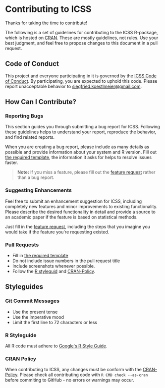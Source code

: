 # Contributing to ICSS

Thanks for taking the time to contribute!

The following is a set of guidelines for contributing to the ICSS R-package, which is hosted on [CRAN](https://cran.r-project.org/package=ICSS). These are mostly guidelines, not rules. Use your best judgment, and feel free to propose changes to this document in a pull request.

## Code of Conduct

This project and everyone participating in it is governed by the [ICSS Code of Conduct](CODE_OF_CONDUCT.md). By participating, you are expected to uphold this code. Please report unacceptable behavior to [siegfried.koestlmeier@gmail.com](mailto:siegfried.koestlmeier@gmail.com).

## How Can I Contribute?

### Reporting Bugs

This section guides you through submitting a bug report for ICSS. Following these guidelines helps to understand your report, reproduce the behavior, and find related reports.

When you are creating a bug report, please include as many details as possible and provide information about your system and R version. Fill out [the required template](/.github/ISSUE_TEMPLATE/bug_report.md), the information it asks for helps to resolve issues faster.

> **Note:** If you miss a feature, please fill out the [feature request](/.github/ISSUE_TEMPLATE/feature_request.md) rather than a bug report.

### Suggesting Enhancements

Feel free to submit an enhancement suggestion for ICSS, including completely new features and minor improvements to existing functionality. Please describe the desired functionality in detail and provide a source to an academic paper if the feature is based on statistical methods.

Just fill in the [feature request](/.github/ISSUE_TEMPLATE/feature_request.md), including the steps that you imagine you would take if the feature you're requesting existed.


### Pull Requests

* Fill in [the required template](PULL_REQUEST_TEMPLATE.md)
* Do not include issue numbers in the pull request title
* Include screenshots whenever possible.
* Follow the [R styleguid](#R-styleguide) and [CRAN-Policy](#cran-policy).

## Styleguides

### Git Commit Messages

* Use the present tense
* Use the imperative mood
* Limit the first line to 72 characters or less

### R Styleguide

All R code must adhere to [Google's R Style Guide](https://google.github.io/styleguide/Rguide.xml#semicolons).

### CRAN Policy

When contributing to ICSS, any changes must be conform with the [CRAN-Policy](https://cran.r-project.org/web/packages/policies.html). Please check all contributing code with `R CMD check --as-cran` before commiting to GitHub - no errors or warnings may occur.

